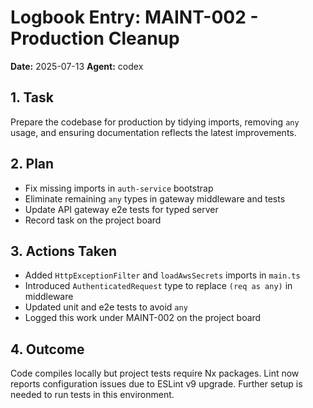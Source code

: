 # Logbook Entry: MAINT-002 - Production Cleanup

**Date:** 2025-07-13
**Agent:** codex

## 1. Task
Prepare the codebase for production by tidying imports, removing `any` usage, and ensuring documentation reflects the latest improvements.

## 2. Plan
- Fix missing imports in `auth-service` bootstrap
- Eliminate remaining `any` types in gateway middleware and tests
- Update API gateway e2e tests for typed server
- Record task on the project board

## 3. Actions Taken
- Added `HttpExceptionFilter` and `loadAwsSecrets` imports in `main.ts`
- Introduced `AuthenticatedRequest` type to replace `(req as any)` in middleware
- Updated unit and e2e tests to avoid `any`
- Logged this work under MAINT-002 on the project board

## 4. Outcome
Code compiles locally but project tests require Nx packages. Lint now reports configuration issues due to ESLint v9 upgrade. Further setup is needed to run tests in this environment.

